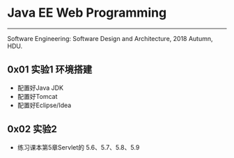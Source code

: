 # Java EE Web Programming  
---
Software Engineering: Software Design and Architecture, 2018 Autumn, HDU.  

## 0x01 实验1 环境搭建  
* 配置好Java JDK  
* 配置好Tomcat  
* 配置好Eclipse/Idea  

## 0x02 实验2  
* 练习课本第5章Servlet的 5.6、5.7、5.8、5.9  

